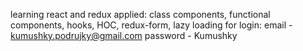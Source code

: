 learning react and redux
applied: class components, functional components,
hooks, HOC, redux-form, lazy loading
for login: email - kumushky.podrujky@gmail.com
password - Kumushky